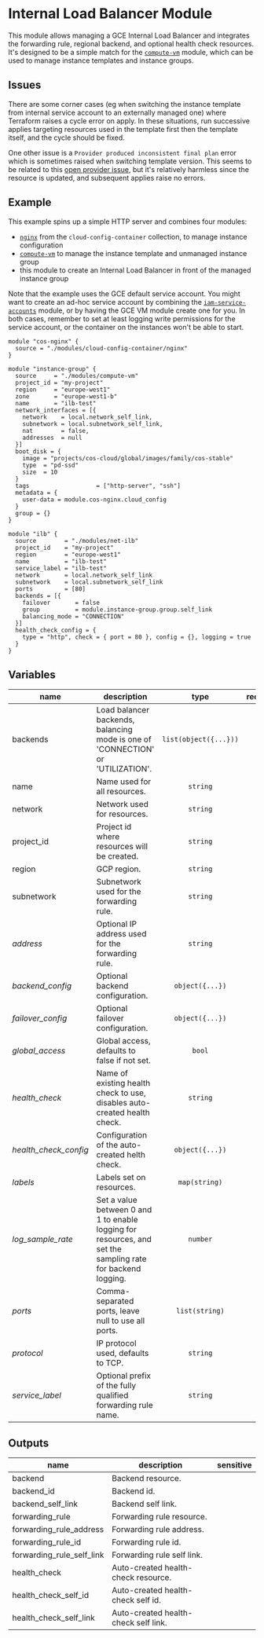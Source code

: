 # Internal Load Balancer Module

This module allows managing a GCE Internal Load Balancer and integrates the forwarding rule, regional backend, and optional health check resources. It's designed to be a simple match for the [`compute-vm`](../compute-vm) module, which can be used to manage instance templates and instance groups.

## Issues

There are some corner cases (eg when switching the instance template from internal service account to an externally managed one) where Terraform raises a cycle error on apply. In these situations, run successive applies targeting resources used in the template first then the template itself, and the cycle should be fixed.

One other issue is a `Provider produced inconsistent final plan` error which is sometimes raised when switching template version. This seems to be related to this [open provider issue](https://github.com/terraform-providers/terraform-provider-google/issues/3937), but it's relatively harmless since the resource is updated, and subsequent applies raise no errors.

## Example

This example spins up a simple HTTP server and combines four modules:

- [`nginx`](../cloud-config-container/nginx) from the `cloud-config-container` collection, to manage instance configuration
- [`compute-vm`](../compute-vm) to manage the instance template and unmanaged instance group
- this module to create an Internal Load Balancer in front of the managed instance group

Note that the example uses the GCE default service account. You might want to create an ad-hoc service account by combining the [`iam-service-accounts`](../iam-service-accounts) module, or by having the GCE VM module create one for you. In both cases, remember to set at least logging write permissions for the service account, or the container on the instances won't be able to start.

```hcl
module "cos-nginx" {
  source = "./modules/cloud-config-container/nginx"
}

module "instance-group" {
  source     = "./modules/compute-vm"
  project_id = "my-project"
  region     = "europe-west1"
  zone       = "europe-west1-b"
  name       = "ilb-test"
  network_interfaces = [{
    network    = local.network_self_link,
    subnetwork = local.subnetwork_self_link,
    nat        = false,
    addresses  = null
  }]
  boot_disk = {
    image = "projects/cos-cloud/global/images/family/cos-stable"
    type  = "pd-ssd"
    size  = 10
  }
  tags                   = ["http-server", "ssh"]
  metadata = {
    user-data = module.cos-nginx.cloud_config
  }
  group = {}
}

module "ilb" {
  source        = "./modules/net-ilb"
  project_id    = "my-project"
  region        = "europe-west1"
  name          = "ilb-test"
  service_label = "ilb-test"
  network       = local.network_self_link
  subnetwork    = local.subnetwork_self_link
  ports         = [80]
  backends = [{
    failover       = false
    group          = module.instance-group.group.self_link
    balancing_mode = "CONNECTION"
  }]
  health_check_config = {
    type = "http", check = { port = 80 }, config = {}, logging = true
  }
}

```

<!-- BEGIN TFDOC -->
## Variables

| name | description | type | required | default |
|---|---|:---: |:---:|:---:|
| backends | Load balancer backends, balancing mode is one of 'CONNECTION' or 'UTILIZATION'. | <code title="list&#40;object&#40;&#123;&#10;failover       &#61; bool&#10;group          &#61; string&#10;balancing_mode &#61; string&#10;&#125;&#41;&#41;">list(object({...}))</code> | ✓ |  |
| name | Name used for all resources. | <code title="">string</code> | ✓ |  |
| network | Network used for resources. | <code title="">string</code> | ✓ |  |
| project_id | Project id where resources will be created. | <code title="">string</code> | ✓ |  |
| region | GCP region. | <code title="">string</code> | ✓ |  |
| subnetwork | Subnetwork used for the forwarding rule. | <code title="">string</code> | ✓ |  |
| *address* | Optional IP address used for the forwarding rule. | <code title="">string</code> |  | <code title="">null</code> |
| *backend_config* | Optional backend configuration. | <code title="object&#40;&#123;&#10;session_affinity                &#61; string&#10;timeout_sec                     &#61; number&#10;connection_draining_timeout_sec &#61; number&#10;&#125;&#41;">object({...})</code> |  | <code title="">null</code> |
| *failover_config* | Optional failover configuration. | <code title="object&#40;&#123;&#10;disable_connection_drain  &#61; bool&#10;drop_traffic_if_unhealthy &#61; bool&#10;ratio                     &#61; number&#10;&#125;&#41;">object({...})</code> |  | <code title="">null</code> |
| *global_access* | Global access, defaults to false if not set. | <code title="">bool</code> |  | <code title="">null</code> |
| *health_check* | Name of existing health check to use, disables auto-created health check. | <code title="">string</code> |  | <code title="">null</code> |
| *health_check_config* | Configuration of the auto-created helth check. | <code title="object&#40;&#123;&#10;type &#61; string      &#35; http https tcp ssl http2&#10;check  &#61; map&#40;any&#41;    &#35; actual health check block attributes&#10;config &#61; map&#40;number&#41; &#35; interval, thresholds, timeout&#10;&#125;&#41;">object({...})</code> |  | <code title="&#123;&#10;type &#61; &#34;http&#34;&#10;check &#61; &#123;&#10;port_specification &#61; &#34;USE_SERVING_PORT&#34;&#10;&#125;&#10;config &#61; &#123;&#125;&#10;&#125;">...</code> |
| *labels* | Labels set on resources. | <code title="map&#40;string&#41;">map(string)</code> |  | <code title="">{}</code> |
| *log_sample_rate* | Set a value between 0 and 1 to enable logging for resources, and set the sampling rate for backend logging. | <code title="">number</code> |  | <code title="">null</code> |
| *ports* | Comma-separated ports, leave null to use all ports. | <code title="list&#40;string&#41;">list(string)</code> |  | <code title="">null</code> |
| *protocol* | IP protocol used, defaults to TCP. | <code title="">string</code> |  | <code title="">TCP</code> |
| *service_label* | Optional prefix of the fully qualified forwarding rule name. | <code title="">string</code> |  | <code title="">null</code> |

## Outputs

| name | description | sensitive |
|---|---|:---:|
| backend | Backend resource. |  |
| backend_id | Backend id. |  |
| backend_self_link | Backend self link. |  |
| forwarding_rule | Forwarding rule resource. |  |
| forwarding_rule_address | Forwarding rule address. |  |
| forwarding_rule_id | Forwarding rule id. |  |
| forwarding_rule_self_link | Forwarding rule self link. |  |
| health_check | Auto-created health-check resource. |  |
| health_check_self_id | Auto-created health-check self id. |  |
| health_check_self_link | Auto-created health-check self link. |  |
<!-- END TFDOC -->
